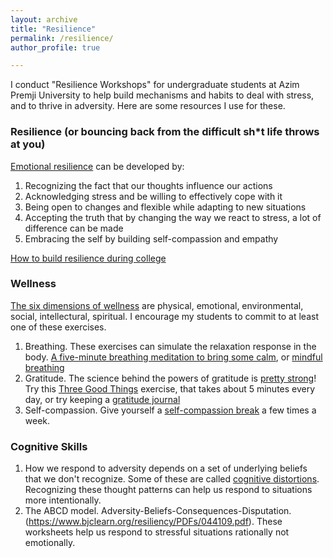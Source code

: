 ```yaml
---
layout: archive
title: "Resilience"
permalink: /resilience/
author_profile: true

---
```

I conduct "Resilience Workshops" for undergraduate students at Azim Premji University to help build mechanisms and habits to deal with stress, and to thrive in adversity. Here are some resources I use for these. 

### Resilience (or bouncing back from the difficult sh\*t life throws at you)
[Emotional resilience](https://positivepsychology.com/emotional-resilience/) can be developed by:
1. Recognizing the fact that our thoughts influence our actions
2. Acknowledging stress and be willing to effectively cope with it
3. Being open to changes and flexible while adapting to new situations
4. Accepting the truth that by changing the way we react to stress, a lot of difference can be made
5. Embracing the self by building self-compassion and empathy

[How to build resilience during college](https://hbr.org/2020/05/how-to-build-resilience-during-college-when-it-matters-most)


### Wellness
[The six dimensions of wellness](https://www.ymcasf.org/about/blog/six-dimensions-wellness) are physical, emotional, environmental, social, intellectural, spiritual. I encourage my students to commit to at least one of these exercises. 
1. Breathing. These exercises can simulate the relaxation response in the body. [A five-minute breathing meditation to bring some calm](https://www.youtube.com/watch?v=94Dh8TbctwY), or [mindful breathing](https://ggia.berkeley.edu/practice/mindful_breathing)
2. Gratitude. The science behind the powers of gratitude is [pretty strong](https://greatergood.berkeley.edu/article/item/how_gratitude_changes_you_and_your_brain)! Try this [Three Good Things](https://ggia.berkeley.edu/practice/three-good-things) exercise, that takes about 5 minutes every day, or try keeping a [gratitude journal](https://ggia.berkeley.edu/practice/gratitude_journal)
3. Self-compassion. Give yourself a [self-compassion break](https://ggia.berkeley.edu/practice/self_compassion_break) a few times a week.

### Cognitive Skills
1. How we respond to adversity depends on a set of underlying beliefs that we don't recognize. Some of these are called [cognitive distortions]('https://www.verywellmind.com/ten-cognitive-distortions-identified-in-cbt-22412'). Recognizing these thought patterns can help us respond to situations more intentionally.
2. The ABCD model. Adversity-Beliefs-Consequences-Disputation. (https://www.bjclearn.org/resiliency/PDFs/044109.pdf). These worksheets help us respond to stressful situations rationally not emotionally. 
